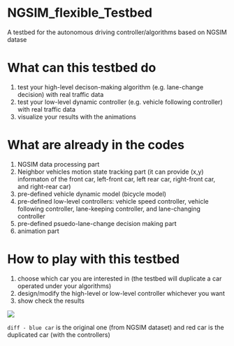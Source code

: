 # NGSIM_flexible_Testbed
A testbed for the autonomous driving controller/algorithms based on NGSIM datase

# What can this testbed do
1. test your high-level decison-making algorithm (e.g. lane-change decision) with real traffic data
2. test your low-level dynamic controller (e.g. vehicle following controller) with real traffic data
3. visualize your results with the animations

# What are already in the codes
1. NGSIM data processing part
3. Neighbor vehicles motion state tracking part (it can provide (x,y) informaton of the front car, left-front car, left rear car, right-front car, and right-rear car)
4. pre-defined vehicle dynamic model (bicycle model)
5. pre-defined low-level controllers: vehicle speed controller, vehicle following controller, lane-keeping controller, and lane-changing controller 
6. pre-defined psuedo-lane-change decision making part
7. animation part

# How to play with this testbed
1. choose which car you are interested in (the testbed will duplicate a car operated under your algorithms)
2. design/modify the high-level or low-level controller whichever you want
3. show check the results

![](experiment.gif)

```diff - blue car```  is the original one (from NGSIM dataset) and red car is the duplicated car (with the controllers)

